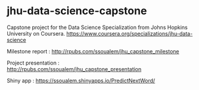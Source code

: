 # jhu-data-science-capstone

Capstone project for the Data Science Specialization from Johns Hopkins University on Coursera.
https://www.coursera.org/specializations/jhu-data-science

Milestone report : http://rpubs.com/ssoualem/jhu_capstone_milestone

Project presentation : http://rpubs.com/ssoualem/jhu_capstone_presentation

Shiny app : https://ssoualem.shinyapps.io/PredictNextWord/
